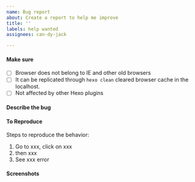 ```yaml
---
name: Bug report
about: Create a report to help me improve
title: ''
labels: help wanted
assignees: can-dy-jack

---
```


#### Make sure
- [ ] Browser does not belong to IE and other old browsers
- [ ] It can be replicated through `hexo clean` cleared browser cache in the localhost.
- [ ] Not affected by other Hexo plugins

#### Describe the bug
<!-- A clear and concise description of what the bug is. -->
<!-- It is better to provide related items of _config.yml -->

#### To Reproduce
Steps to reproduce the behavior:
1. Go to xxx, click on xxx
2. then xxx
3. See xxx error

<!-- It is better to provide the page link that can be reproduced -->
#### Screenshots
